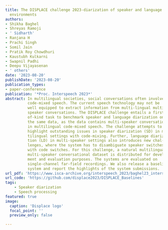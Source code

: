 ```yaml
---
title: The DISPLACE challenge 2023-diarization of speaker and language in conversational
  environments
authors:
- Shikha Baghel
- Shreyas Ramoji
- ' Sidharth'
- Ranjana H
- Prachi Singh
- Somil Jain
- Pratik Roy Chowdhuri
- Kaustubh Kulkarni
- Swapnil Padhi
- Deepu Vijayasenan
- ' others'
date: '2023-08-20'
publishDate: '2023-08-20'
publication_types:
- paper-conference
publication: '*Proc. Interspeech 2023*'
abstract: In multilingual societies, social conversations often involve
          code-mixed speech. The current speech technology may not be
          well equipped to extract information from multi-lingual multi-
          speaker conversations. The DISPLACE challenge entails a first-
          of-kind task to benchmark speaker and language diarization on
          the same data, as the data contains multi-speaker conversations
          in multilingual code-mixed speech. The challenge attempts to
          highlight outstanding issues in speaker diarization (SD) in mul-
          tilingual settings with code-mixing. Further, language diariza-
          tion (LD) in multi-speaker settings also introduces new chal-
          lenges, where the system has to disambiguate speaker switches
          with code switches. For this challenge, a natural multilingual,
          multi-speaker conversational dataset is distributed for develop-
          ment and evaluation purposes. The systems are evaluated on
          single-channel far-field recordings. We also release a baseline
          system and report the highlights of the system submissions.
url_pdf: 'https://www.isca-archive.org/interspeech_2023/baghel23_interspeech.pdf'
url_code: 'https://github.com/displace2023/DISPLACE_Baselines'
tags:
    - Speaker diarization
    - Speech processing
featured: true
image:
  caption: 'Displace logo'
  focal_point: ''
  preview_only: false

---
```


